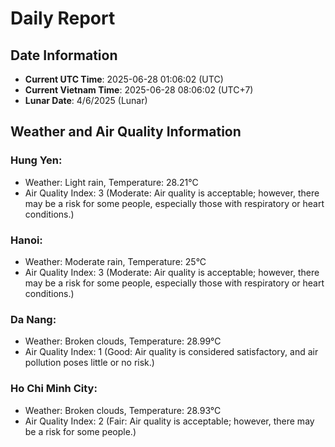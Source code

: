 # Daily Report
## Date Information
- **Current UTC Time**: 2025-06-28 01:06:02 (UTC)
- **Current Vietnam Time**: 2025-06-28 08:06:02 (UTC+7)
- **Lunar Date**: 4/6/2025 (Lunar)

## Weather and Air Quality Information

### Hung Yen:
- Weather: Light rain, Temperature: 28.21°C
- Air Quality Index: 3 (Moderate: Air quality is acceptable; however, there may be a risk for some people, especially those with respiratory or heart conditions.)

### Hanoi:
- Weather: Moderate rain, Temperature: 25°C
- Air Quality Index: 3 (Moderate: Air quality is acceptable; however, there may be a risk for some people, especially those with respiratory or heart conditions.)

### Da Nang:
- Weather: Broken clouds, Temperature: 28.99°C
- Air Quality Index: 1 (Good: Air quality is considered satisfactory, and air pollution poses little or no risk.)

### Ho Chi Minh City:
- Weather: Broken clouds, Temperature: 28.93°C
- Air Quality Index: 2 (Fair: Air quality is acceptable; however, there may be a risk for some people.)
